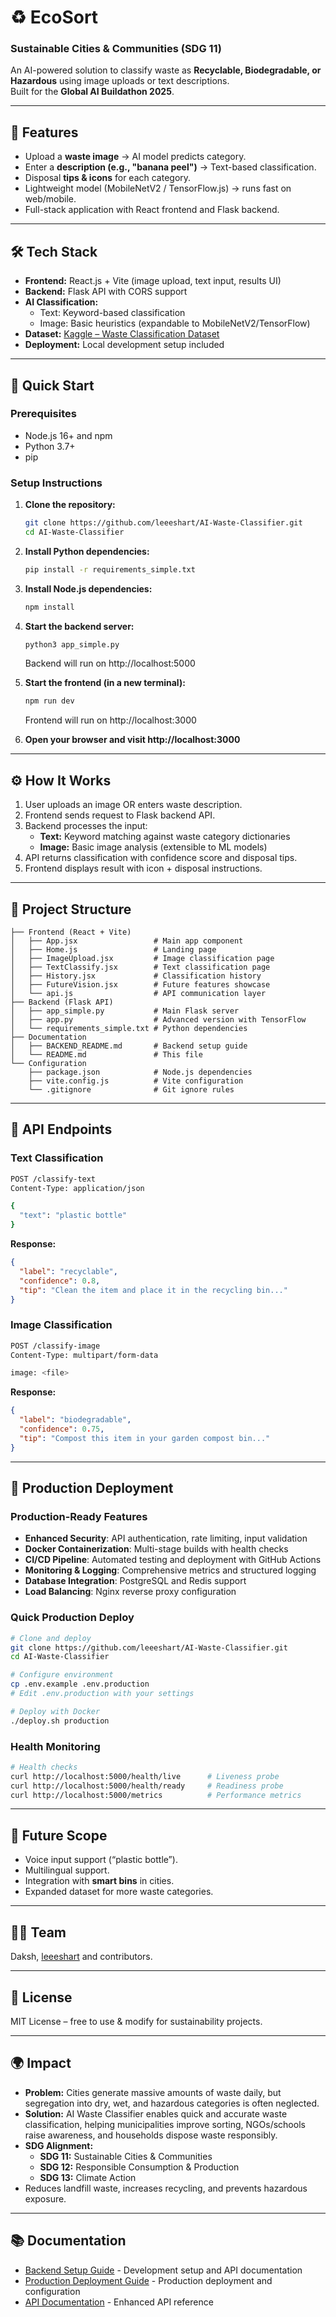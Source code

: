 # ♻️ EcoSort 
### Sustainable Cities & Communities (SDG 11)

An AI-powered solution to classify waste as **Recyclable, Biodegradable, or Hazardous** using image uploads or text descriptions.  
Built for the **Global AI Buildathon 2025**.  

---

## 🚀 Features
- Upload a **waste image** → AI model predicts category.  
- Enter a **description (e.g., "banana peel")** → Text-based classification.  
- Disposal **tips & icons** for each category.  
- Lightweight model (MobileNetV2 / TensorFlow.js) → runs fast on web/mobile.  
- Full-stack application with React frontend and Flask backend.

---

## 🛠️ Tech Stack
- **Frontend:** React.js + Vite (image upload, text input, results UI)  
- **Backend:** Flask API with CORS support  
- **AI Classification:** 
  - Text: Keyword-based classification
  - Image: Basic heuristics (expandable to MobileNetV2/TensorFlow)
- **Dataset:** [Kaggle – Waste Classification Dataset](https://www.kaggle.com/datasets/techsash/waste-classification-data)  
- **Deployment:** Local development setup included

---

## 🚀 Quick Start

### Prerequisites
- Node.js 16+ and npm
- Python 3.7+
- pip

### Setup Instructions

1. **Clone the repository:**
   ```bash
   git clone https://github.com/leeeshart/AI-Waste-Classifier.git
   cd AI-Waste-Classifier
   ```

2. **Install Python dependencies:**
   ```bash
   pip install -r requirements_simple.txt
   ```

3. **Install Node.js dependencies:**
   ```bash
   npm install
   ```

4. **Start the backend server:**
   ```bash
   python3 app_simple.py
   ```
   Backend will run on http://localhost:5000

5. **Start the frontend (in a new terminal):**
   ```bash
   npm run dev
   ```
   Frontend will run on http://localhost:3000

6. **Open your browser and visit http://localhost:3000**

---

## ⚙️ How It Works
1. User uploads an image OR enters waste description.  
2. Frontend sends request to Flask backend API.
3. Backend processes the input:
   - **Text:** Keyword matching against waste category dictionaries
   - **Image:** Basic image analysis (extensible to ML models)
4. API returns classification with confidence score and disposal tips.
5. Frontend displays result with icon + disposal instructions.  

---

## 📁 Project Structure
```
├── Frontend (React + Vite)
│   ├── App.jsx                 # Main app component
│   ├── Home.js                 # Landing page
│   ├── ImageUpload.jsx         # Image classification page
│   ├── TextClassify.jsx        # Text classification page
│   ├── History.jsx             # Classification history
│   ├── FutureVision.jsx        # Future features showcase
│   └── api.js                  # API communication layer
├── Backend (Flask API)
│   ├── app_simple.py           # Main Flask server
│   ├── app.py                  # Advanced version with TensorFlow
│   └── requirements_simple.txt # Python dependencies
├── Documentation
│   ├── BACKEND_README.md       # Backend setup guide
│   └── README.md               # This file
└── Configuration
    ├── package.json            # Node.js dependencies
    ├── vite.config.js          # Vite configuration
    └── .gitignore              # Git ignore rules
```

---

## 🔧 API Endpoints

### Text Classification
```bash
POST /classify-text
Content-Type: application/json

{
  "text": "plastic bottle"
}
```

**Response:**
```json
{
  "label": "recyclable",
  "confidence": 0.8,
  "tip": "Clean the item and place it in the recycling bin..."
}
```

### Image Classification
```bash
POST /classify-image
Content-Type: multipart/form-data

image: <file>
```

**Response:**
```json
{
  "label": "biodegradable", 
  "confidence": 0.75,
  "tip": "Compost this item in your garden compost bin..."
}
```

---

## 🚀 Production Deployment

### Production-Ready Features
- **Enhanced Security**: API authentication, rate limiting, input validation
- **Docker Containerization**: Multi-stage builds with health checks
- **CI/CD Pipeline**: Automated testing and deployment with GitHub Actions
- **Monitoring & Logging**: Comprehensive metrics and structured logging
- **Database Integration**: PostgreSQL and Redis support
- **Load Balancing**: Nginx reverse proxy configuration

### Quick Production Deploy
```bash
# Clone and deploy
git clone https://github.com/leeeshart/AI-Waste-Classifier.git
cd AI-Waste-Classifier

# Configure environment
cp .env.example .env.production
# Edit .env.production with your settings

# Deploy with Docker
./deploy.sh production
```

### Health Monitoring
```bash
# Health checks
curl http://localhost:5000/health/live      # Liveness probe
curl http://localhost:5000/health/ready     # Readiness probe
curl http://localhost:5000/metrics          # Performance metrics
```

---

## 🔮 Future Scope
- Voice input support (“plastic bottle”).  
- Multilingual support.  
- Integration with **smart bins** in cities.  
- Expanded dataset for more waste categories.  

---

## 👨‍💻 Team
Daksh, [leeeshart](https://github.com/leeeshart) and contributors.

---

## 📜 License
MIT License – free to use & modify for sustainability projects.  

---

## 🌍 Impact
- **Problem:** Cities generate massive amounts of waste daily, but segregation into dry, wet, and hazardous categories is often neglected.  
- **Solution:** AI Waste Classifier enables quick and accurate waste classification, helping municipalities improve sorting, NGOs/schools raise awareness, and households dispose waste responsibly.  
- **SDG Alignment:**  
  - **SDG 11:** Sustainable Cities & Communities  
  - **SDG 12:** Responsible Consumption & Production  
  - **SDG 13:** Climate Action  
- Reduces landfill waste, increases recycling, and prevents hazardous exposure.  

---

## 📚 Documentation
- [Backend Setup Guide](BACKEND_README.md) - Development setup and API documentation
- [Production Deployment Guide](PRODUCTION_GUIDE.md) - Production deployment and configuration
- [API Documentation](PRODUCTION_GUIDE.md#api-documentation) - Enhanced API reference

